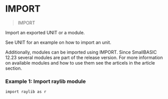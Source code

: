 # IMPORT

> IMPORT

Import an exported UNIT or a module.

See UNIT for an example on how to import an unit.

Additionally, modules can be imported using IMPORT. Since SmallBASIC 12.23 several modules are part of the release version.
For more information on available modules and how to use them see the articels in the article section.

### Example 1: Import raylib module

```
import raylib as r
```

